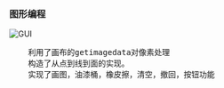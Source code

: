 ### 图形编程
![GUI](./images/gui.gif)
<pre>
	利用了画布的getimagedata对像素处理
	构造了从点到线到面的实现。
	实现了画图，油漆桶，橡皮擦，清空，撤回，按钮功能
</pre>